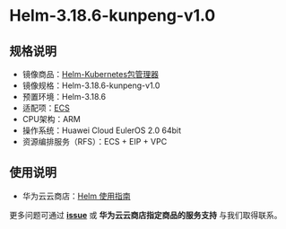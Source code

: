 # Helm-3.18.6-kunpeng-v1.0

## 规格说明

- 镜像商品：[Helm-Kubernetes包管理器]()
- 镜像规格：Helm-3.18.6-kunpeng-v1.0
- 预置环境：Helm-3.18.6
- 适配项：[ECS](https://support.huaweicloud.com/ecs/index.html)
- CPU架构：ARM
- 操作系统：Huawei Cloud EulerOS 2.0 64bit
- 资源编排服务（RFS）：ECS + EIP + VPC

## 使用说明

- 华为云云商店：[Helm 使用指南](./docs/usage.md)

更多问题可通过 [**issue**](https://github.com/HuaweiCloudDeveloper/helm-image/issues) 或 **华为云云商店指定商品的服务支持** 与我们取得联系。